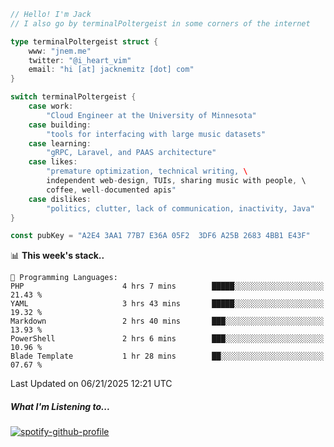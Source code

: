```go
// Hello! I'm Jack
// I also go by terminalPoltergeist in some corners of the internet

type terminalPoltergeist struct {
    www: "jnem.me"
    twitter: "@i_heart_vim"
    email: "hi [at] jacknemitz [dot] com"
}

switch terminalPoltergeist {
    case work:
        "Cloud Engineer at the University of Minnesota"
    case building:
        "tools for interfacing with large music datasets"
    case learning:
        "gRPC, Laravel, and PAAS architecture"
    case likes:
        "premature optimization, technical writing, \
        independent web-design, TUIs, sharing music with people, \
        coffee, well-documented apis"
    case dislikes:
        "politics, clutter, lack of communication, inactivity, Java"
}

const pubKey = "A2E4 3AA1 77B7 E36A 05F2  3DF6 A25B 2683 4BB1 E43F"
```

<!--START_SECTION:waka-->
📊 **This week's stack..** 

```text
💬 Programming Languages: 
PHP                      4 hrs 7 mins        █████░░░░░░░░░░░░░░░░░░░░   21.43 % 
YAML                     3 hrs 43 mins       █████░░░░░░░░░░░░░░░░░░░░   19.32 % 
Markdown                 2 hrs 40 mins       ███░░░░░░░░░░░░░░░░░░░░░░   13.93 % 
PowerShell               2 hrs 6 mins        ███░░░░░░░░░░░░░░░░░░░░░░   10.96 % 
Blade Template           1 hr 28 mins        ██░░░░░░░░░░░░░░░░░░░░░░░   07.67 % 
```


 Last Updated on 06/21/2025 12:21 UTC
<!--END_SECTION:waka-->

##### What I'm Listening to...

[![spotify-github-profile](https://jnem.me/listening-item?maxAge=2592000)](https://jnem.me/listening)
